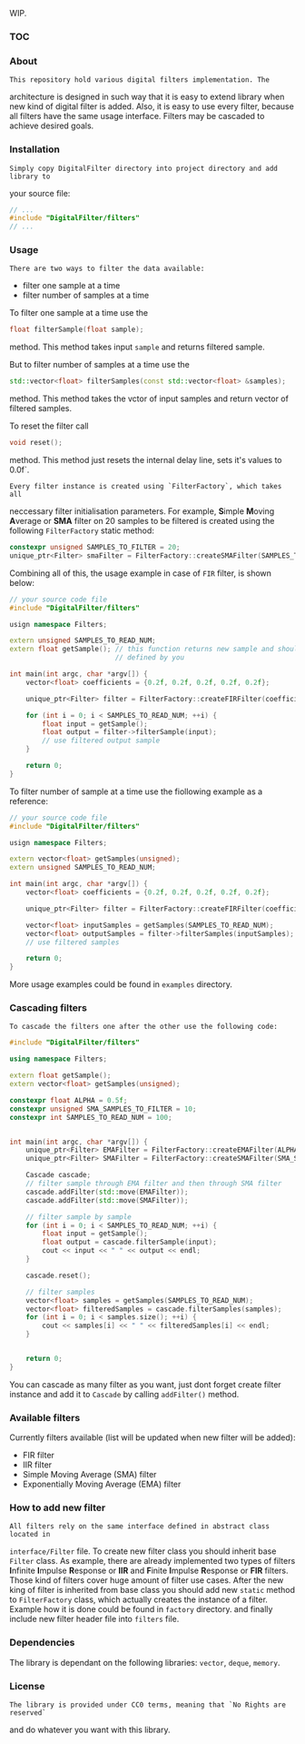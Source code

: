 WIP.
### TOC

### About
    This repository hold various digital filters implementation. The
architecture is designed in such way that it is easy to extend library when
new kind of digital filter is added. Also, it is easy to use every filter,
because all filters have the same usage interface. Filters may be cascaded
to achieve desired goals.

### Installation
    Simply copy DigitalFilter directory into project directory and add library to
your source file:
```cpp
// ...
#include "DigitalFilter/filters"
// ...
```

### Usage
    There are two ways to filter the data available:
* filter one sample at a time
* filter number of samples at a time

To filter one sample at a time use the
```cpp
float filterSample(float sample);
```
method. This method takes input `sample` and returns filtered sample.

But to filter number of samples at a time use the
```cpp
std::vector<float> filterSamples(const std::vector<float> &samples);
```
method. This method takes the vctor of input samples and return vector of
filtered samples.

To reset the filter call
```cpp
void reset();
```
method. This method just resets the internal delay line, sets it's values to 
0.0f`.

    Every filter instance is created using `FilterFactory`, which takes all
neccessary filter initialisation parameters. For example, **S**imple **M**oving
**A**verage or **SMA** filter on 20 samples to be filtered is created using the
following `FilterFactory` static method:
```cpp
constexpr unsigned SAMPLES_TO_FILTER = 20;
unique_ptr<Filter> smaFilter = FilterFactory::createSMAFilter(SAMPLES_TO_FILTER);
```

Combining all of this, the usage example in case of `FIR` filter, is shown
below:
```cpp
// your source code file
#include "DigitalFilter/filters"

usign namespace Filters;

extern unsigned SAMPLES_TO_READ_NUM;
extern float getSample(); // this function returns new sample and should be
                          // defined by you

int main(int argc, char *argv[]) {
    vector<float> coefficients = {0.2f, 0.2f, 0.2f, 0.2f, 0.2f};

    unique_ptr<Filter> filter = FilterFactory::createFIRFilter(coefficients);

    for (int i = 0; i < SAMPLES_TO_READ_NUM; ++i) {
        float input = getSample();
        float output = filter->filterSample(input);
        // use filtered output sample
    }

    return 0;
}
```

To filter number of sample at a time use the fiollowing example as a reference:
```cpp
// your source code file
#include "DigitalFilter/filters"

usign namespace Filters;

extern vector<float> getSamples(unsigned);
extern unsigned SAMPLES_TO_READ_NUM;

int main(int argc, char *argv[]) {
    vector<float> coefficients = {0.2f, 0.2f, 0.2f, 0.2f, 0.2f};

    unique_ptr<Filter> filter = FilterFactory::createFIRFilter(coefficients);

    vector<float> inputSamples = getSamples(SAMPLES_TO_READ_NUM);
    vector<float> outputSamples = filter->filterSamples(inputSamples);
    // use filtered samples

    return 0;
}
```

More usage examples could be found in `examples` directory.

### Cascading filters
    To cascade the filters one after the other use the following code:
```cpp
#include "DigitalFilter/filters"

using namespace Filters;

extern float getSample();
extern vector<float> getSamples(unsigned);

constexpr float ALPHA = 0.5f;
constexpr unsigned SMA_SAMPLES_TO_FILTER = 10;
constexpr int SAMPLES_TO_READ_NUM = 100;


int main(int argc, char *argv[]) {
    unique_ptr<Filter> EMAFilter = FilterFactory::createEMAFilter(ALPHA);
    unique_ptr<Filter> SMAFilter = FilterFactory::createSMAFilter(SMA_SAMPLES_TO_FILTER);

    Cascade cascade;
    // filter sample through EMA filter and then through SMA filter
    cascade.addFilter(std::move(EMAFilter));
    cascade.addFilter(std::move(SMAFilter));

    // filter sample by sample
    for (int i = 0; i < SAMPLES_TO_READ_NUM; ++i) {
        float input = getSample();
        float output = cascade.filterSample(input);
        cout << input << " " << output << endl;
    }

    cascade.reset();

    // filter samples 
    vector<float> samples = getSamples(SAMPLES_TO_READ_NUM);
    vector<float> filteredSamples = cascade.filterSamples(samples);
    for (int i = 0; i < samples.size(); ++i) {
        cout << samples[i] << " " << filteredSamples[i] << endl;
    }


    return 0;
}
```
You can cascade as many filter as you want, just dont forget create filter
instance and add it to `Cascade` by calling `addFilter()` method.

### Available filters
Currently filters available (list will be updated when new filter will be added):
* FIR filter
* IIR filter
* Simple Moving Average (SMA) filter
* Exponentially Moving Average (EMA) filter

### How to add new filter
    All filters rely on the same interface defined in abstract class located in
`interface/Filter` file. To create new filter class you should inherit base
`Filter` class. As example, there are already implemented two types of filters
**I**nfinite **I**mpulse **R**esponse or **IIR** and **F**inite **I**mpulse
**R**esponse or **FIR** filters. Those kind of filters cover huge amount of
filter use cases. After the new king of filter is inherited from base class you
should add new `static` method to `FilterFactory` class, which actually creates
the instance of a filter. Example how it is done could be found in `factory`
directory. and finally include new filter header file into `filters` file.

### Dependencies

The library is dependant on the following libraries: `vector`, `deque`,
`memory`.

### License

    The library is provided under CC0 terms, meaning that `No Rights are reserved`
and do whatever you want with this library.

